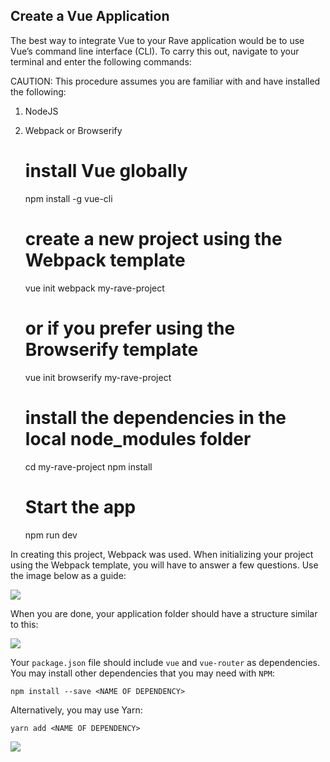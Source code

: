 ## Create a Vue Application

The best way to integrate Vue to your Rave application would be to use Vue’s command line interface (CLI). To carry this out, navigate to your terminal and enter the following commands:

CAUTION: This procedure assumes you are familiar with and have installed the following:


1. NodeJS
2. Webpack or Browserify




    # install Vue globally
    npm install -g vue-cli  
    
    # create a new project using the Webpack template
    vue init webpack my-rave-project
    
    # or if you prefer using the Browserify template
    vue init browserify my-rave-project
    
    # install the dependencies in the local node_modules folder
    cd my-rave-project
    npm install
    
    # Start the app
    npm run dev



In creating this project, Webpack was used.  When initializing your project using the Webpack template, you will have to answer a few questions. Use the image below as a guide:


![](https://d2mxuefqeaa7sj.cloudfront.net/s_8CA58C87BD82C742CD0884051C7ADAB3BACA5DC2CB44CB404AA1A0C3C4832142_1522276033818_rave-install.png)


When you are done, your application folder should have a structure similar to this:


![](https://d2mxuefqeaa7sj.cloudfront.net/s_8CA58C87BD82C742CD0884051C7ADAB3BACA5DC2CB44CB404AA1A0C3C4832142_1522275925725_Screenshot+from+2018-03-28+23-17-29.png)




Your `package.json` file should  include `vue`  and  `vue-router`  as dependencies. You may install other dependencies that you may need with `NPM`:


    npm install --save <NAME OF DEPENDENCY>

Alternatively,  you may use Yarn:


    yarn add <NAME OF DEPENDENCY>


![](/static/img/pixel.gif)